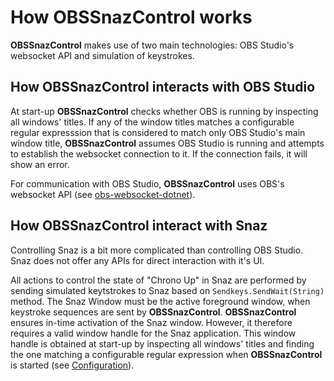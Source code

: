 # How OBSSnazControl works

**OBSSnazControl** makes use of two main technologies: OBS Studio's websocket API and simulation of keystrokes.

## How OBSSnazControl interacts with OBS Studio

At start-up **OBSSnazControl** checks whether OBS is running by inspecting all windows' titles. If any of the window titles matches a configurable regular expresssion that is considered to match only OBS Studio's main window title, **OBSSnazControl** assumes OBS Studio is running and attempts to establish the websocket connection to it. If the connection fails, it will show an error.

For communication with OBS Studio, **OBSSnazControl** uses OBS's websocket API (see [obs-websocket-dotnet](https://www.nuget.org/packages/obs-websocket-dotnet)).

## How OBSSnazControl interact with Snaz

Controlling Snaz is a bit more complicated than controlling OBS Studio. Snaz does not offer any APIs for direct interaction with it's UI.

All actions to control the state of "Chrono Up" in Snaz are performed by sending simulated keytstrokes to Snaz based on `Sendkeys.SendWait(String)` method. The Snaz Window must be the active foreground window, when keystroke sequences are sent by **OBSSnazControl**. **OBSSnazControl** ensures in-time activation of the Snaz window. However, it therefore requires a valid window handle for the Snaz application. This window handle is obtained at start-up by inspecting all windows' titles and finding the one matching a configurable regular expression when **OBSSnazControl** is started (see [Configuration](#configuration)).